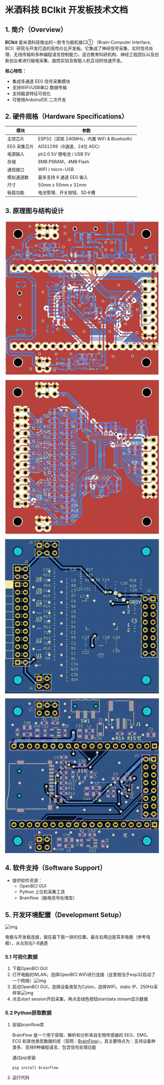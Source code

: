 # 米酒科技 BCIkit 开发板技术文档

## 1. 简介（Overview）

**BCIkit** 是米酒科技推出的一款专为脑机接口① （Brain-Computer Interface, BCI）研究与开发打造的高性价比开发板。它集成了神经信号采集、实时信号处理、无线传输和多种编程语言控制能力，适合教育科研机构、神经工程团队以及创新创业者进行脑电采集、脑控实验及智能人机互动的快速开发。

**核心特性：**

- 集成多通道 EEG 信号采集模块
- 支持WiFi/USB串口 数据传输
- 支持脑波特征可视化
- 可使用ArduinoIDE 二次开发

## 2. 硬件规格（Hardware Specifications）

| 模块         | 参数                                        |
| ------------ | ------------------------------------------- |
| 主控芯片     | ESP32（双核 240MHz，内置 WiFi & Bluetooth） |
| EEG 采集芯片 | ADS1299（8通道，24位 ADC）                  |
| 电源输入     | ph2.0 5V 锂电池 / USB 5V                    |
| 存储         | 8MB PSRAM，4MB Flash                        |
| 通信接口     | WIFI / micro-USB                            |
| 模拟通道数   | 最多支持 8 通道 EEG 输入                    |
| 尺寸         | 50mm x 50mm x 31mm                          |
| 板载功能     | 电池管理、开关按钮、SD卡槽                  |

## 3. 原理图与结构设计

![48ddfd789ad6065069ca310f81addbcc](img\48ddfd789ad6065069ca310f81addbcc.jpg)

![ea7a037fbef0d0b832697b170c196783](img\ea7a037fbef0d0b832697b170c196783.jpg)

![ef12a32aa826c1bf998231f0c6d1883d](img\ef12a32aa826c1bf998231f0c6d1883d.png)

![4a4402503b6377092d84536765984aa3](img\4a4402503b6377092d84536765984aa3.png)

## 4. 软件支持（Software Support）

- 提供软件资源：
  - OpenBCI GUI
  - Python 上位机采集工具
  - Brainflow（脑电信号处理库）

## 5. 开发环境配置（Development Setup）

![img](https://i-blog.csdnimg.cn/direct/2d8b6c8ef12f442995365cddf62e2417.jpeg)

电极与开发板连接，接在最下面一排的位置，最左右两边是耳夹电极（参考电极），从左到右1-8通道

### 5.1 可视化数据

1. 下载OpenBCI GUI
2. 打开电脑的WLAN，选择OpenBCI WiFi进行连接（这里相当于esp32启动了一个网络）![img](https://i-blog.csdnimg.cn/direct/80c8e31cf2a344b99767f09d0064554b.png)
3. 启动OpenBCI GUI，选择设备类型为Cyton，选择WIFI，static IP，250Hz采样率![img](https://i-blog.csdnimg.cn/direct/8c1cadf5036243529aeddc4ce7ecfb25.png)
4. 点击start session开启采集，再点击绿色按钮startdata stream显示数据

### 5.2 Python获取数据

1. 安装brainflow库

   BrainFlow 是一个用于获取、解析和分析来自生物传感器的 EEG、EMG、ECG 和其他类型数据的库（官网：[BrainFlow](https://brainflow.org/)）。其主要特点为：支持设备种类多、支持9种编程语言、包含信号处理功能

   通过pip安装

   `pip install brainflow`

2. 运行代码

